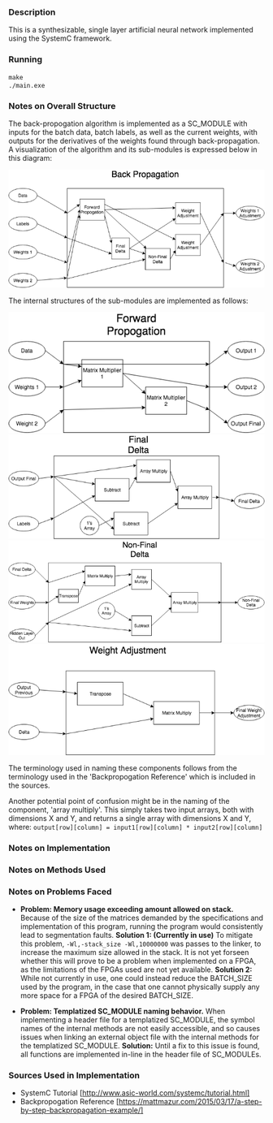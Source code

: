 ### Description
This is a synthesizable, single layer artificial neural network implemented using the SystemC framework.

### Running
```
make
./main.exe
```
### Notes on Overall Structure

The back-propogation algorithm is implemented as a SC_MODULE with inputs for the batch data, batch labels, as well as the current weights, with outputs for the derivatives of the weights found through back-propagation. A visualization of the algorithm and its sub-modules is expressed below in this diagram:

![alt text][back-propogation]

The internal structures of the sub-modules are implemented as follows:

![alt text][forward-propogation]
![alt text][final-delta]
![alt text][non-final-delta]
![alt text][weight-adjustment]

The terminology used in naming these components follows from the terminology used in the 'Backpropogation Reference' which is included in the sources.

Another potential point of confusion might be in the naming of the component, 'array multiply'. This simply takes two input arrays, both with dimensions X and Y, and returns a single array with dimensions X and Y, where: `output[row][column] = input1[row][column] * input2[row][column]`

[back-propogation]: https://github.com/smrk007/SystemCMatrix/blob/master/Back%20Propogation%20Algorithm-Back%20Propogation.png
[final-delta]: https://github.com/smrk007/SystemCMatrix/blob/master/Back%20Propogation%20Algorithm-Final%20Delta.png
[forward-propogation]: https://github.com/smrk007/SystemCMatrix/blob/master/Back%20Propogation%20Algorithm-Forward%20Propogation.png
[non-final-delta]: https://github.com/smrk007/SystemCMatrix/blob/master/Back%20Propogation%20Algorithm-Non-Final%20Delta.png
[weight-adjustment]: https://github.com/smrk007/SystemCMatrix/blob/master/Back%20Propogation%20Algorithm-Weight%20Adjustment.png

### Notes on Implementation



### Notes on Methods Used



### Notes on Problems Faced

+ **Problem: Memory usage exceeding amount allowed on stack.** Because of the size of the matrices demanded by the specifications and implementation of this program, running the program would consistently lead to segmentation faults. **Solution 1: (Currently in use)** To mitigate this problem, `-Wl,-stack_size -Wl,10000000` was passes to the linker, to increase the maximum size allowed in the stack. It is not yet forseen whether this will prove to be a problem when implemented on a FPGA, as the limitations of the FPGAs used are not yet available. **Solution 2:** While not currently in use, one could instead reduce the BATCH_SIZE used by the program, in the case that one cannot physically supply any more space for a FPGA of the desired BATCH_SIZE.

+ **Problem: Templatized SC_MODULE naming behavior.** When implementing a header file for a templatized SC_MODULE, the symbol names of the internal methods are not easily accessible, and so causes issues when linking an external object file with the internal methods for the templatized SC_MODULE. **Solution:** Until a fix to this issue is found, all functions are implemented in-line in the header file of SC_MODULEs.

### Sources Used in Implementation

+ SystemC Tutorial [http://www.asic-world.com/systemc/tutorial.html]
+ Backpropogation Reference [https://mattmazur.com/2015/03/17/a-step-by-step-backpropagation-example/]
